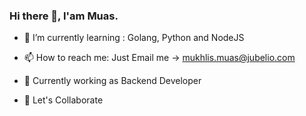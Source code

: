 ### Hi there 👋, I'am Muas.    

- 🌱 I’m currently learning : Golang, Python and NodeJS

- 📫 How to reach me: Just Email me -> mukhlis.muas@jubelio.com

- 💼  Currently working as Backend Developer

- 🔭 Let's Collaborate
